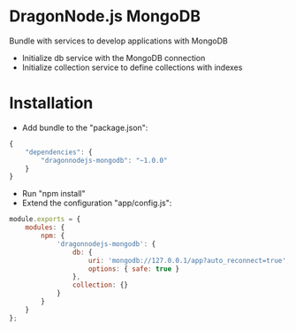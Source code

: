 # DragonNode.js MongoDB
Bundle with services to develop applications with MongoDB
- Initialize db service with the MongoDB connection
- Initialize collection service to define collections with indexes

# Installation
- Add bundle to the "package.json":
```javascript
{
    "dependencies": {
        "dragonnodejs-mongodb": "~1.0.0"
    }
}
```
- Run "npm install"
- Extend the configuration "app/config.js":
```javascript
module.exports = {
    modules: {
        npm: {
            'dragonnodejs-mongodb': {
                db: {
                    uri: 'mongodb://127.0.0.1/app?auto_reconnect=true',
                    options: { safe: true }
                },
                collection: {}
            }
        }
    }
};
```
